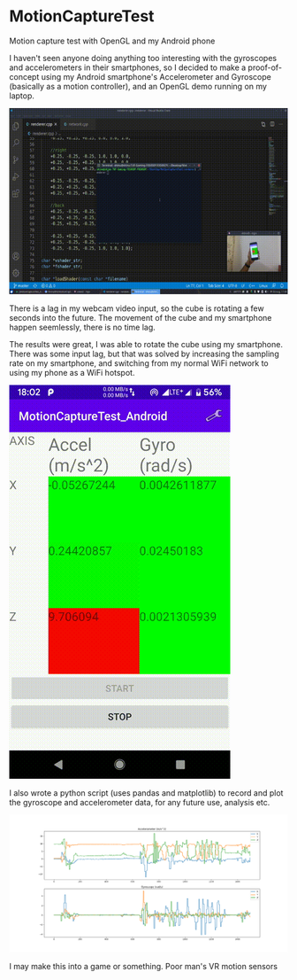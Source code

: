 # MotionCaptureTest
Motion capture test with OpenGL and my Android phone

I haven't seen anyone doing anything too interesting with the gyroscopes and accelerometers in their smartphones, so I decided to make a proof-of-concept using my Android smartphone's Accelerometer and Gyroscope (basically as a motion controller), and an OpenGL demo running on my laptop.

![Demo Gif](https://raw.githubusercontent.com/ShrinathN/MotionCaptureTest/master/img/Test.gif)

There is a lag in my webcam video input, so the cube is rotating a few seconds into the future. The movement of the cube and my smartphone happen seemlessly, there is no time lag.

The results were great, I was able to rotate the cube using my smartphone. There was some input lag, but that was solved by increasing the sampling rate on my smartphone, and switching from my normal WiFi network to using my phone as a WiFi hotspot.

![App Working](https://raw.githubusercontent.com/ShrinathN/MotionCaptureTest/master/img/App.gif)

I also wrote a python script (uses pandas and matplotlib) to record and plot the gyroscope and accelerometer data, for any future use, analysis etc.

![Graph by the python script](https://raw.githubusercontent.com/ShrinathN/MotionCaptureTest/master/img/Figure_1.png)

I may make this into a game or something. Poor man's VR motion sensors
